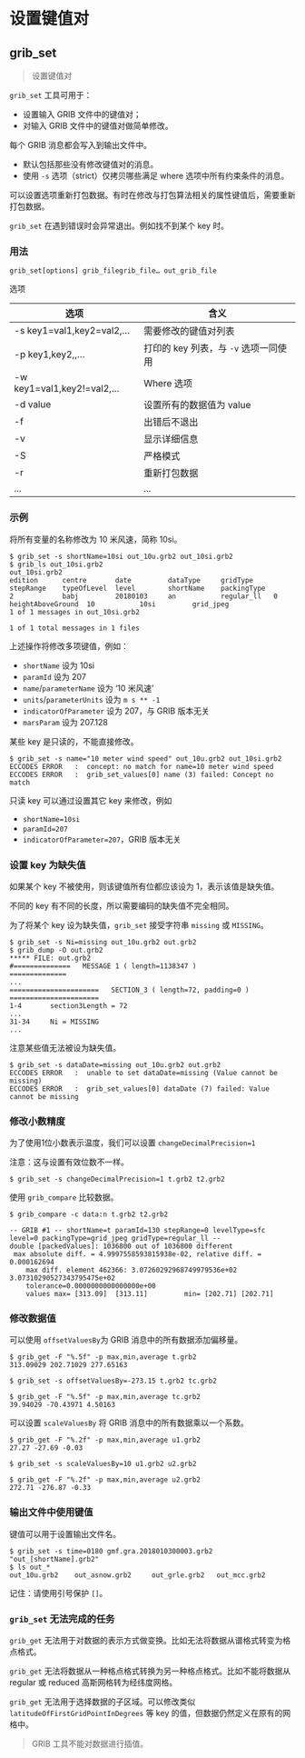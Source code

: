 # 设置键值对

## grib_set

> 设置键值对

`grib_set` 工具可用于：

- 设置输入 GRIB 文件中的键值对；
- 对输入 GRIB 文件中的键值对做简单修改。

每个 GRIB 消息都会写入到输出文件中。

- 默认包括那些没有修改键值对的消息。
- 使用 `-s` 选项（strict）仅拷贝哪些满足 where 选项中所有约束条件的消息。

可以设置选项重新打包数据。有时在修改与打包算法相关的属性键值后，需要重新打包数据。

`grib_set` 在遇到错误时会异常退出。例如找不到某个 key 时。

### 用法

```
grib_set[options] grib_filegrib_file… out_grib_file
```

选项

选项 | 含义
---|---
-s key1=val1,key2=val2,… | 需要修改的键值对列表
-p key1,key2,,… | 打印的 key 列表，与 `-v` 选项一同使用
-w key1=val1,key2!=val2,… | Where 选项
-d value | 设置所有的数据值为 value
-f | 出错后不退出
-v | 显示详细信息
-S | 严格模式
-r | 重新打包数据
... | ...

### 示例

将所有变量的名称修改为 10 米风速，简称 10si。

```
$ grib_set -s shortName=10si out_10u.grb2 out_10si.grb2
$ grib_ls out_10si.grb2 
out_10si.grb2
edition      centre       date         dataType     gridType     stepRange    typeOfLevel  level        shortName    packingType  
2            babj         20180103     an           regular_ll   0            heightAboveGround  10           10si         grid_jpeg   
1 of 1 messages in out_10si.grb2

1 of 1 total messages in 1 files
```

上述操作将修改多项键值，例如：

- `shortName` 设为 10si
- `paramId` 设为 207
- `name`/`parameterName` 设为 ‘10 米风速’
- `units`/`parameterUnits` 设为 `m s ** -1`
- `indicatorOfParameter` 设为 207，与 GRIB 版本无关
- `marsParam` 设为 207.128

某些 key 是只读的，不能直接修改。

```
$ grib_set -s name="10 meter wind speed" out_10u.grb2 out_10si.grb2
ECCODES ERROR   :  concept: no match for name=10 meter wind speed
ECCODES ERROR   :  grib_set_values[0] name (3) failed: Concept no match
```

只读 key 可以通过设置其它 key 来修改，例如

- `shortName=10si`
- `paramId=207`
- `indicatorOfParameter=207`，GRIB 版本无关

### 设置 key 为缺失值

如果某个 key 不被使用，则该键值所有位都应该设为 1，表示该值是缺失值。

不同的 key 有不同的长度，所以需要编码的缺失值不完全相同。

为了将某个 key 设为缺失值，`grib_set` 接受字符串 `missing` 或 `MISSING`。

```
$ grib_set -s Ni=missing out_10u.grb2 out.grb2
$ grib_dump -O out.grb2
***** FILE: out.grb2 
#==============   MESSAGE 1 ( length=1138347 )             ==============
...
======================   SECTION_3 ( length=72, padding=0 )    ======================
1-4       section3Length = 72
...
31-34     Ni = MISSING
...
```

注意某些值无法被设为缺失值。

```
$ grib_set -s dataDate=missing out_10u.grb2 out.grb2
ECCODES ERROR   :  unable to set dataDate=missing (Value cannot be missing)
ECCODES ERROR   :  grib_set_values[0] dataDate (7) failed: Value cannot be missing
```

### 修改小数精度

为了使用1位小数表示温度，我们可以设置 `changeDecimalPrecision=1`

注意：这与设置有效位数不一样。

```
$ grib_set -s changeDecimalPrecision=1 t.grb2 t2.grb2
```

使用 `grib_compare` 比较数据。

```
$ grib_compare -c data:n t.grb2 t2.grb2 

-- GRIB #1 -- shortName=t paramId=130 stepRange=0 levelType=sfc level=0 packingType=grid_jpeg gridType=regular_ll --
double [packedValues]: 1036800 out of 1036800 different
 max absolute diff. = 4.9997558593815938e-02, relative diff. = 0.000162694
	max diff. element 462366: 3.07260292968749979536e+02 3.07310290527343795475e+02
	tolerance=0.0000000000000000e+00
	values max= [313.09]  [313.11]         min= [202.71] [202.71]
```

### 修改数据值

可以使用 `offsetValuesBy`为 GRIB 消息中的所有数据添加偏移量。

```
$ grib_get -F "%.5f" -p max,min,average t.grb2
313.09029 202.71029 277.65163

$ grib_set -s offsetValuesBy=-273.15 t.grb2 tc.grb2

$ grib_get -F "%.5f" -p max,min,average tc.grb2
39.94029 -70.43971 4.50163
```

可以设置 `scaleValuesBy` 将 GRIB 消息中的所有数据乘以一个系数。

```
$ grib_get -F "%.2f" -p max,min,average u1.grb2
27.27 -27.69 -0.03

$ grib_set -s scaleValuesBy=10 u1.grb2 u2.grb2

$ grib_get -F "%.2f" -p max,min,average u2.grb2
272.71 -276.87 -0.33
```

### 输出文件中使用键值

键值可以用于设置输出文件名。

```
$ grib_set -s time=0180 gmf.gra.2018010300003.grb2 "out_[shortName].grb2"
$ ls out_*
out_10u.grb2    out_asnow.grb2     out_grle.grb2   out_mcc.grb2
```

记住：请使用引号保护 `[]`。

### `grib_set` 无法完成的任务

`grib_get` 无法用于对数据的表示方式做变换。比如无法将数据从谱格式转变为格点格式。

`grib_get` 无法将数据从一种格点格式转换为另一种格点格式。比如不能将数据从 regular 或 reduced 高斯网格转为经纬度网格。

`grib_get` 无法用于选择数据的子区域。可以修改类似 `latitudeOfFirstGridPointInDegrees` 等 key 的值，但数据仍然定义在原有的网格中。

> GRIB 工具不能对数据进行插值。

